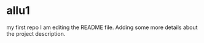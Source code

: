# allu1
my first repo
I am editing the README file. Adding some more details about the project description.
